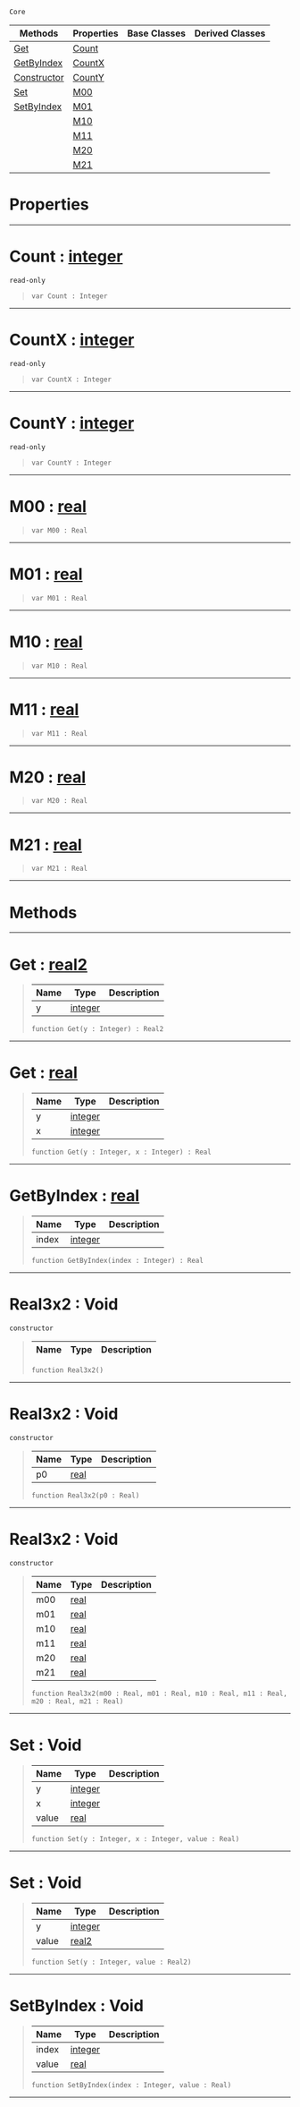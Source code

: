  `Core`

|Methods|Properties|Base Classes|Derived Classes|
|---|---|---|---|
|[ Get](https://github.com/zeroengineteam/ZeroDocs/blob/master/code_reference/nada_base_types/real3x2.markdown#get-zero-engine-document)|[ Count](https://github.com/zeroengineteam/ZeroDocs/blob/master/code_reference/nada_base_types/real3x2.markdown#count-zero-engine-docume)| | |
|[ GetByIndex](https://github.com/zeroengineteam/ZeroDocs/blob/master/code_reference/nada_base_types/real3x2.markdown#getbyindex-zero-engine-d)|[ CountX](https://github.com/zeroengineteam/ZeroDocs/blob/master/code_reference/nada_base_types/real3x2.markdown#countx-zero-engine-docum)| | |
|[ Constructor](https://github.com/zeroengineteam/ZeroDocs/blob/master/code_reference/nada_base_types/real3x2.markdown#real3x2-void)|[ CountY](https://github.com/zeroengineteam/ZeroDocs/blob/master/code_reference/nada_base_types/real3x2.markdown#county-zero-engine-docum)| | |
|[ Set](https://github.com/zeroengineteam/ZeroDocs/blob/master/code_reference/nada_base_types/real3x2.markdown#set-void)|[ M00](https://github.com/zeroengineteam/ZeroDocs/blob/master/code_reference/nada_base_types/real3x2.markdown#m00-zero-engine-document)| | |
|[ SetByIndex](https://github.com/zeroengineteam/ZeroDocs/blob/master/code_reference/nada_base_types/real3x2.markdown#setbyindex-void)|[ M01](https://github.com/zeroengineteam/ZeroDocs/blob/master/code_reference/nada_base_types/real3x2.markdown#m01-zero-engine-document)| | |
| |[ M10](https://github.com/zeroengineteam/ZeroDocs/blob/master/code_reference/nada_base_types/real3x2.markdown#m10-zero-engine-document)| | |
| |[ M11](https://github.com/zeroengineteam/ZeroDocs/blob/master/code_reference/nada_base_types/real3x2.markdown#m11-zero-engine-document)| | |
| |[ M20](https://github.com/zeroengineteam/ZeroDocs/blob/master/code_reference/nada_base_types/real3x2.markdown#m20-zero-engine-document)| | |
| |[ M21](https://github.com/zeroengineteam/ZeroDocs/blob/master/code_reference/nada_base_types/real3x2.markdown#m21-zero-engine-document)| | |


 #  Properties


---  
 #  Count : [integer](https://github.com/zeroengineteam/ZeroDocs/blob/master/code_reference/nada_base_types/integer.markdown)

 `read-only`

> 
> ``` lang=cpp, name=Nada
> var Count : Integer


---  
 #  CountX : [integer](https://github.com/zeroengineteam/ZeroDocs/blob/master/code_reference/nada_base_types/integer.markdown)

 `read-only`

> 
> ``` lang=cpp, name=Nada
> var CountX : Integer


---  
 #  CountY : [integer](https://github.com/zeroengineteam/ZeroDocs/blob/master/code_reference/nada_base_types/integer.markdown)

 `read-only`

> 
> ``` lang=cpp, name=Nada
> var CountY : Integer


---  
 #  M00 : [real](https://github.com/zeroengineteam/ZeroDocs/blob/master/code_reference/nada_base_types/real.markdown)

> 
> ``` lang=cpp, name=Nada
> var M00 : Real


---  
 #  M01 : [real](https://github.com/zeroengineteam/ZeroDocs/blob/master/code_reference/nada_base_types/real.markdown)

> 
> ``` lang=cpp, name=Nada
> var M01 : Real


---  
 #  M10 : [real](https://github.com/zeroengineteam/ZeroDocs/blob/master/code_reference/nada_base_types/real.markdown)

> 
> ``` lang=cpp, name=Nada
> var M10 : Real


---  
 #  M11 : [real](https://github.com/zeroengineteam/ZeroDocs/blob/master/code_reference/nada_base_types/real.markdown)

> 
> ``` lang=cpp, name=Nada
> var M11 : Real


---  
 #  M20 : [real](https://github.com/zeroengineteam/ZeroDocs/blob/master/code_reference/nada_base_types/real.markdown)

> 
> ``` lang=cpp, name=Nada
> var M20 : Real


---  
 #  M21 : [real](https://github.com/zeroengineteam/ZeroDocs/blob/master/code_reference/nada_base_types/real.markdown)

> 
> ``` lang=cpp, name=Nada
> var M21 : Real


---  
 #  Methods


---  
 #  Get : [real2](https://github.com/zeroengineteam/ZeroDocs/blob/master/code_reference/nada_base_types/real2.markdown)

> 
> |Name|Type|Description|
> |---|---|---|
> |y|[integer](https://github.com/zeroengineteam/ZeroDocs/blob/master/code_reference/nada_base_types/integer.markdown)| |
> ``` lang=cpp, name=Nada
> function Get(y : Integer) : Real2
> ``` 


---  
 #  Get : [real](https://github.com/zeroengineteam/ZeroDocs/blob/master/code_reference/nada_base_types/real.markdown)

> 
> |Name|Type|Description|
> |---|---|---|
> |y|[integer](https://github.com/zeroengineteam/ZeroDocs/blob/master/code_reference/nada_base_types/integer.markdown)| |
> |x|[integer](https://github.com/zeroengineteam/ZeroDocs/blob/master/code_reference/nada_base_types/integer.markdown)| |
> ``` lang=cpp, name=Nada
> function Get(y : Integer, x : Integer) : Real
> ``` 


---  
 #  GetByIndex : [real](https://github.com/zeroengineteam/ZeroDocs/blob/master/code_reference/nada_base_types/real.markdown)

> 
> |Name|Type|Description|
> |---|---|---|
> |index|[integer](https://github.com/zeroengineteam/ZeroDocs/blob/master/code_reference/nada_base_types/integer.markdown)| |
> ``` lang=cpp, name=Nada
> function GetByIndex(index : Integer) : Real
> ``` 


---  
 #  Real3x2 : Void

 `constructor`

> 
> |Name|Type|Description|
> |---|---|---|
> ``` lang=cpp, name=Nada
> function Real3x2()
> ``` 


---  
 #  Real3x2 : Void

 `constructor`

> 
> |Name|Type|Description|
> |---|---|---|
> |p0|[real](https://github.com/zeroengineteam/ZeroDocs/blob/master/code_reference/nada_base_types/real.markdown)| |
> ``` lang=cpp, name=Nada
> function Real3x2(p0 : Real)
> ``` 


---  
 #  Real3x2 : Void

 `constructor`

> 
> |Name|Type|Description|
> |---|---|---|
> |m00|[real](https://github.com/zeroengineteam/ZeroDocs/blob/master/code_reference/nada_base_types/real.markdown)| |
> |m01|[real](https://github.com/zeroengineteam/ZeroDocs/blob/master/code_reference/nada_base_types/real.markdown)| |
> |m10|[real](https://github.com/zeroengineteam/ZeroDocs/blob/master/code_reference/nada_base_types/real.markdown)| |
> |m11|[real](https://github.com/zeroengineteam/ZeroDocs/blob/master/code_reference/nada_base_types/real.markdown)| |
> |m20|[real](https://github.com/zeroengineteam/ZeroDocs/blob/master/code_reference/nada_base_types/real.markdown)| |
> |m21|[real](https://github.com/zeroengineteam/ZeroDocs/blob/master/code_reference/nada_base_types/real.markdown)| |
> ``` lang=cpp, name=Nada
> function Real3x2(m00 : Real, m01 : Real, m10 : Real, m11 : Real, m20 : Real, m21 : Real)
> ``` 


---  
 #  Set : Void

> 
> |Name|Type|Description|
> |---|---|---|
> |y|[integer](https://github.com/zeroengineteam/ZeroDocs/blob/master/code_reference/nada_base_types/integer.markdown)| |
> |x|[integer](https://github.com/zeroengineteam/ZeroDocs/blob/master/code_reference/nada_base_types/integer.markdown)| |
> |value|[real](https://github.com/zeroengineteam/ZeroDocs/blob/master/code_reference/nada_base_types/real.markdown)| |
> ``` lang=cpp, name=Nada
> function Set(y : Integer, x : Integer, value : Real)
> ``` 


---  
 #  Set : Void

> 
> |Name|Type|Description|
> |---|---|---|
> |y|[integer](https://github.com/zeroengineteam/ZeroDocs/blob/master/code_reference/nada_base_types/integer.markdown)| |
> |value|[real2](https://github.com/zeroengineteam/ZeroDocs/blob/master/code_reference/nada_base_types/real2.markdown)| |
> ``` lang=cpp, name=Nada
> function Set(y : Integer, value : Real2)
> ``` 


---  
 #  SetByIndex : Void

> 
> |Name|Type|Description|
> |---|---|---|
> |index|[integer](https://github.com/zeroengineteam/ZeroDocs/blob/master/code_reference/nada_base_types/integer.markdown)| |
> |value|[real](https://github.com/zeroengineteam/ZeroDocs/blob/master/code_reference/nada_base_types/real.markdown)| |
> ``` lang=cpp, name=Nada
> function SetByIndex(index : Integer, value : Real)
> ``` 


---  
 

 